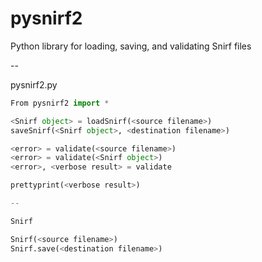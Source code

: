 # pysnirf2

Python library for loading, saving, and validating Snirf files

--

pysnirf2.py

```python
From pysnirf2 import *

<Snirf object> = loadSnirf(<source filename>)
saveSnirf(<Snirf object>, <destination filename>)

<error> = validate(<source filename>)
<error> = validate(<Snirf object>)
<error>, <verbose result> = validate

prettyprint(<verbose result>)

--

Snirf

Snirf(<source filename>)
Snirf.save(<destination filename>)
```
